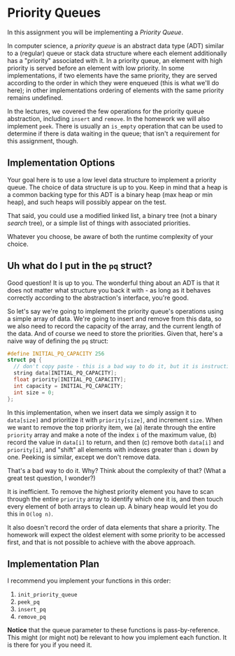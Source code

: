 # Priority Queues

In this assignment you will be implementing a _Priority Queue_.

In computer science, a _priority queue_ is an abstract data type (ADT) similar
to a (regular) queue or stack data structure where each element additionally has
a "priority" associated with it. In a priority queue, an element with high
priority is served before an element with low priority. In some implementations,
if two elements have the same priority, they are served according to the order
in which they were enqueued (this is what we'll do here); in other
implementations ordering of elements with the same priority remains undefined.

In the lectures, we covered the few operations for the priority queue
abstraction, including `insert` and `remove`. In the homework we will also
implement `peek`. There is usually an `is_empty` operation that can be used to
determine if there is data waiting in the queue; that isn't a requirement for
this assignment, though.

## Implementation Options

Your goal here is to use a low level data structure to implement a priority
queue. The choice of data structure is up to you. Keep in mind that a heap is a
common backing type for this ADT is a binary heap (max heap or min heap), and
such heaps will possibly appear on the test.

That said, you could use a modified linked list, a binary tree (not a binary
_search_ tree), or a simple list of things with associated priorities.

Whatever you choose, be aware of both the runtime complexity of your choice.

## Uh what do I put in the `pq` struct?

Good question! It is up to you. The wonderful thing about an ADT is that it does
not matter what structure you back it with - as long as it behaves correctly
according to the abstraction's interface, you're good.

So let's say we're going to implement the priority queue's operations using a
simple array of data. We're going to insert and remove from this data, so we
also need to record the capacity of the array, and the current length of the
data. And of course we need to store the priorities. Given that, here's a naive
way of defining the `pq` struct:

```cpp
#define INITIAL_PQ_CAPACITY 256
struct pq {
  // don't copy paste - this is a bad way to do it, but it is instructive.
  string data[INITIAL_PQ_CAPACITY];
  float priority[INITIAL_PQ_CAPACITY];
  int capacity = INITIAL_PQ_CAPACITY;
  int size = 0;
};
```

In this implementation, when we insert data we simply assign it to `data[size]`
and prioritize it with `priority[size]`, and increment `size`. When we want to
remove the top priority item, we (a) iterate through the entire `priority` array
and make a note of the index `i` of the maximum value, (b) record the value in
`data[i]` to return, and then (c) remove both `data[i]` and `priority[i]`, and
"shift" all elements with indexes greater than `i` down by one. Peeking is
similar, except we don't remove data.

That's a bad way to do it. Why? Think about the complexity of that? (What a
great test question, I wonder?)

It is inefficient. To remove the highest priority element you have to scan
through the entire `priority` array to identify which one it is, and then touch
every element of both arrays to clean up. A binary heap would let you do this in
`O(log n)`.

It also doesn't record the order of data elements that share a priority. The
homework will expect the oldest element with some priority to be accessed first,
and that is not possible to achieve with the above approach.

## Implementation Plan

I recommend you implement your functions in this order:

1. `init_priority_queue`
2. `peek_pq`
3. `insert_pq`
4. `remove_pq`

**Notice** that the queue parameter to these functions is pass-by-reference.
This might (or might not) be relevant to how you implement each function. It is
there for you if you need it.






